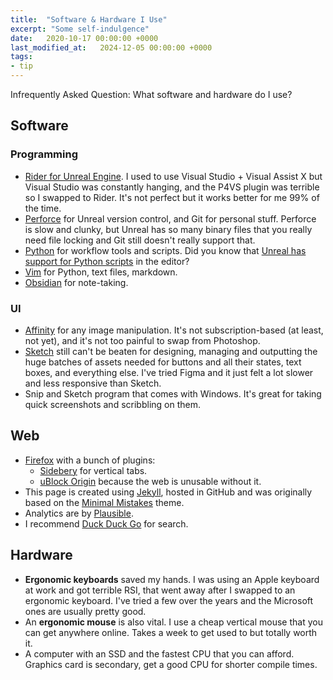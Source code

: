 ```yaml
---
title:  "Software & Hardware I Use"
excerpt: "Some self-indulgence"
date:   2020-10-17 00:00:00 +0000
last_modified_at:   2024-12-05 00:00:00 +0000
tags:
- tip
---
```


Infrequently Asked Question: What software and hardware do I use?

## Software

### Programming 

* [Rider for Unreal Engine](https://www.jetbrains.com/lp/rider-unreal/). I used
  to use Visual Studio + Visual Assist X but Visual Studio was constantly hanging, and the
  P4VS plugin was terrible so I swapped to Rider. It's not perfect but it works
  better for me 99% of the time.
* [Perforce](https://www.perforce.com/) for Unreal version control, and Git for personal stuff. Perforce is slow
  and clunky, but Unreal has so many binary files that you really need file
  locking and Git still doesn't really support that.
* [Python](https://www.python.org/) for workflow tools and scripts. Did you know that [Unreal has support for Python scripts](https://docs.unrealengine.com/en-US/ProductionPipelines/ScriptingAndAutomation/Python/index.html) in the editor?
* [Vim](https://www.vim.org/) for Python, text files, markdown.
* [Obsidian](https://obsidian.md/) for note-taking.

### UI

* [Affinity](https://affinity.serif.com/) for any image manipulation. It's not subscription-based (at least, not yet), and it's not too painful to swap from Photoshop.
* [Sketch](https://www.sketch.com/) still can't be beaten for designing, managing and outputting the huge batches of assets needed for buttons and all their states, text boxes, and everything else. I've tried Figma and it just felt a lot slower and less responsive than Sketch.
* Snip and Sketch program that comes with Windows. It's great for taking quick screenshots and scribbling on them.

## Web

* [Firefox](https://www.mozilla.org/firefox/) with a bunch of plugins:
  * [Sidebery](https://addons.mozilla.org/firefox/addon/sidebery/) for vertical tabs.
  * [uBlock Origin](https://addons.mozilla.org/firefox/addon/ublock-origin/) because the web is unusable without it.
* This page is created using [Jekyll](https://jekyllrb.com/), hosted in GitHub and was originally based on the [Minimal Mistakes](https://mmistakes.github.io/minimal-mistakes/) theme.
* Analytics are by [Plausible](https://plausible.io/benui.ca).
* I recommend [Duck Duck Go](https://duckduckgo.com/) for search.

## Hardware

* **Ergonomic keyboards** saved my hands. I was using an Apple keyboard at work and got terrible RSI, that went away after I swapped to an ergonomic keyboard. I've tried a few over the years and the Microsoft ones are usually pretty good.
* An **ergonomic mouse** is also vital. I use a cheap vertical mouse that you can get anywhere online. Takes a week to get used to but totally worth it.
* A computer with an SSD and the fastest CPU that you can afford. Graphics card is secondary, get a good CPU for shorter compile times.

